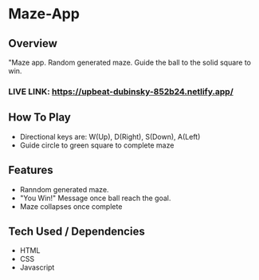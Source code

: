 # Maze-App

## Overview 

"Maze app. Random generated maze. Guide the ball to the solid square to win. 

### LIVE LINK: https://upbeat-dubinsky-852b24.netlify.app/

## How To Play

- Directional keys are: W(Up), D(Right), S(Down), A(Left)
- Guide circle to green square to complete maze

## Features 

- Ranndom generated maze.
- "You Win!" Message once ball reach the goal. 
- Maze collapses once complete

## Tech Used / Dependencies

- HTML
- CSS
- Javascript 
